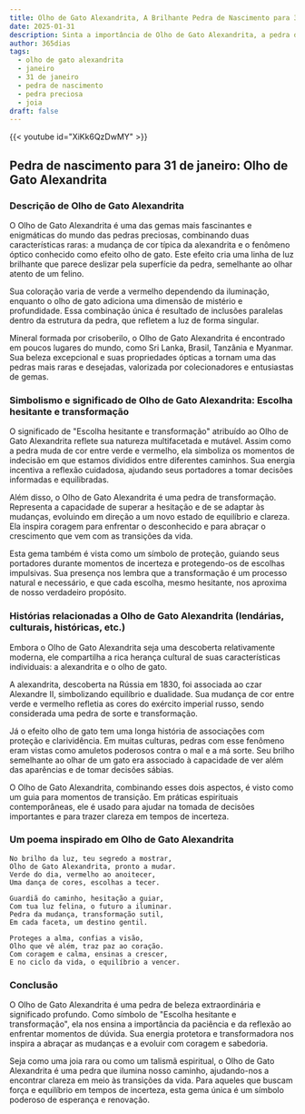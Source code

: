 ```yaml
---
title: Olho de Gato Alexandrita, A Brilhante Pedra de Nascimento para 31 de janeiro
date: 2025-01-31
description: Sinta a importância de Olho de Gato Alexandrita, a pedra de nascimento de 31 de janeiro que simboliza Escolha hesitante e transformação. Deixe que sua beleza e significado iluminem seu dia.
author: 365dias
tags:
  - olho de gato alexandrita
  - janeiro
  - 31 de janeiro
  - pedra de nascimento
  - pedra preciosa
  - joia
draft: false
---
```


{{< youtube id="XiKk6QzDwMY" >}}

## Pedra de nascimento para 31 de janeiro: Olho de Gato Alexandrita

### Descrição de Olho de Gato Alexandrita

O Olho de Gato Alexandrita é uma das gemas mais fascinantes e enigmáticas do mundo das pedras preciosas, combinando duas características raras: a mudança de cor típica da alexandrita e o fenômeno óptico conhecido como efeito olho de gato. Este efeito cria uma linha de luz brilhante que parece deslizar pela superfície da pedra, semelhante ao olhar atento de um felino.

Sua coloração varia de verde a vermelho dependendo da iluminação, enquanto o olho de gato adiciona uma dimensão de mistério e profundidade. Essa combinação única é resultado de inclusões paralelas dentro da estrutura da pedra, que refletem a luz de forma singular.

Mineral formada por crisoberilo, o Olho de Gato Alexandrita é encontrado em poucos lugares do mundo, como Sri Lanka, Brasil, Tanzânia e Myanmar. Sua beleza excepcional e suas propriedades ópticas a tornam uma das pedras mais raras e desejadas, valorizada por colecionadores e entusiastas de gemas.

### Simbolismo e significado de Olho de Gato Alexandrita: Escolha hesitante e transformação

O significado de "Escolha hesitante e transformação" atribuído ao Olho de Gato Alexandrita reflete sua natureza multifacetada e mutável. Assim como a pedra muda de cor entre verde e vermelho, ela simboliza os momentos de indecisão em que estamos divididos entre diferentes caminhos. Sua energia incentiva a reflexão cuidadosa, ajudando seus portadores a tomar decisões informadas e equilibradas.

Além disso, o Olho de Gato Alexandrita é uma pedra de transformação. Representa a capacidade de superar a hesitação e de se adaptar às mudanças, evoluindo em direção a um novo estado de equilíbrio e clareza. Ela inspira coragem para enfrentar o desconhecido e para abraçar o crescimento que vem com as transições da vida.

Esta gema também é vista como um símbolo de proteção, guiando seus portadores durante momentos de incerteza e protegendo-os de escolhas impulsivas. Sua presença nos lembra que a transformação é um processo natural e necessário, e que cada escolha, mesmo hesitante, nos aproxima de nosso verdadeiro propósito.

### Histórias relacionadas a Olho de Gato Alexandrita (lendárias, culturais, históricas, etc.)

Embora o Olho de Gato Alexandrita seja uma descoberta relativamente moderna, ele compartilha a rica herança cultural de suas características individuais: a alexandrita e o olho de gato.

A alexandrita, descoberta na Rússia em 1830, foi associada ao czar Alexandre II, simbolizando equilíbrio e dualidade. Sua mudança de cor entre verde e vermelho refletia as cores do exército imperial russo, sendo considerada uma pedra de sorte e transformação.

Já o efeito olho de gato tem uma longa história de associações com proteção e clarividência. Em muitas culturas, pedras com esse fenômeno eram vistas como amuletos poderosos contra o mal e a má sorte. Seu brilho semelhante ao olhar de um gato era associado à capacidade de ver além das aparências e de tomar decisões sábias.

O Olho de Gato Alexandrita, combinando esses dois aspectos, é visto como um guia para momentos de transição. Em práticas espirituais contemporâneas, ele é usado para ajudar na tomada de decisões importantes e para trazer clareza em tempos de incerteza.

### Um poema inspirado em Olho de Gato Alexandrita

```
No brilho da luz, teu segredo a mostrar,  
Olho de Gato Alexandrita, pronto a mudar.  
Verde do dia, vermelho ao anoitecer,  
Uma dança de cores, escolhas a tecer.  

Guardiã do caminho, hesitação a guiar,  
Com tua luz felina, o futuro a iluminar.  
Pedra da mudança, transformação sutil,  
Em cada faceta, um destino gentil.  

Proteges a alma, confias a visão,  
Olho que vê além, traz paz ao coração.  
Com coragem e calma, ensinas a crescer,  
E no ciclo da vida, o equilíbrio a vencer.  
```

### Conclusão

O Olho de Gato Alexandrita é uma pedra de beleza extraordinária e significado profundo. Como símbolo de "Escolha hesitante e transformação", ela nos ensina a importância da paciência e da reflexão ao enfrentar momentos de dúvida. Sua energia protetora e transformadora nos inspira a abraçar as mudanças e a evoluir com coragem e sabedoria.

Seja como uma joia rara ou como um talismã espiritual, o Olho de Gato Alexandrita é uma pedra que ilumina nosso caminho, ajudando-nos a encontrar clareza em meio às transições da vida. Para aqueles que buscam força e equilíbrio em tempos de incerteza, esta gema única é um símbolo poderoso de esperança e renovação.